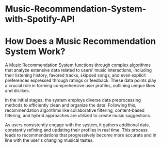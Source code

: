 # Music-Recommendation-System-with-Spotify-API
# How Does a Music Recommendation System Work?
A Music Recommendation System functions through complex algorithms that analyze extensive data related to users' music interactions, including their listening history, favored tracks, skipped songs, and even explicit preferences expressed through ratings or feedback. These data points play a crucial role in forming comprehensive user profiles, outlining unique likes and dislikes.

In the initial stages, the system employs diverse data preprocessing methods to efficiently clean and organize the data. Following this, recommendation algorithms like collaborative filtering, content-based filtering, and hybrid approaches are utilized to create music suggestions.

As users consistently engage with the system, it gathers additional data, constantly refining and updating their profiles in real time. This process leads to recommendations that progressively become more accurate and in line with the user's changing musical tastes.
